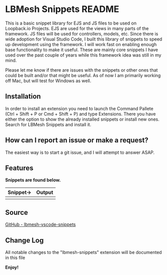 # LBMesh Snippets README

This is a basic snippet library for EJS and JS files to be used on Loopback.io Projects.  EJS are used for the views in many parts of the framework.  JS files will be used for controllers, models, etc.  Since there is wide adoption for Visual Studio Code, I built this library of snippets to speed up development using the framework.  I will work fast on enabling enough base functionality to make it useful.  These are mainly core snippets I have used over the past couple of years while this framework idea was still in my mind. 

Please let me know if there are issues with the snippets or other ones that could be built and/or that might be useful.  As of now I am primarily working off Mac, but will test for Windows as well.


## Installation

In order to install an extension you need to launch the Command Pallete (Ctrl + Shift + P or Cmd + Shift + P) and type Extensions. There you have either the option to show the already installed snippets or install new ones. Search for LBMesh Snippets and install it.

## How can I report an issue or make a request?

The easiest way is to start a git issue, and I will attempt to answer ASAP.

## Features

**Snippets are found below.**


| Snippet→   | Output                                                                                                  |
| ---------- | ------------------------------------------------------------------------------------------------------- |
|            |                                                                                                         |

## Source

[GitHub - lbmesh-vscode-snippets](https://github.com/lbmesh/lbmesh-vscode-snippets)

## Change Log

All notable changes to the "lbmesh-snippets" extension will be documented in this file

**Enjoy!**

 
